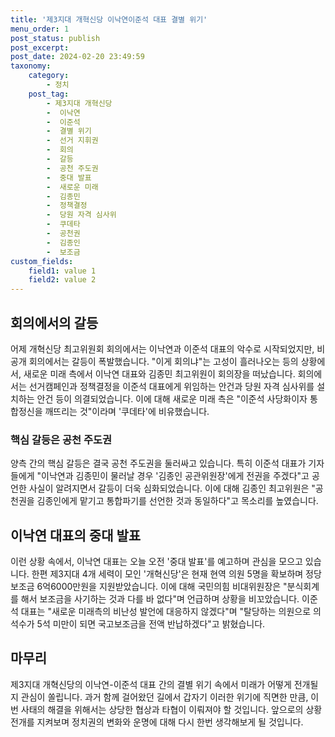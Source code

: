 ```yaml
---
title: '제3지대 개혁신당 이낙연이준석 대표 결별 위기'
menu_order: 1
post_status: publish
post_excerpt: 
post_date: 2024-02-20 23:49:59
taxonomy:
    category:
        - 정치
    post_tag:
        - 제3지대 개혁신당
        -  이낙연
        -  이준석
        -  결별 위기
        -  선거 지휘권
        -  회의
        -  갈등
        -  공천 주도권
        -  중대 발표
        -  새로운 미래
        -  김종민
        -  정책결정
        -  당원 자격 심사위
        -  쿠데타
        -  공천권
        -  김종인
        -  보조금
custom_fields:
    field1: value 1
    field2: value 2
---
```


## 회의에서의 갈등
어제 개혁신당 최고위원회 회의에서는 이낙연과 이준석 대표의 악수로 시작되었지만, 비공개 회의에서는 갈등이 폭발했습니다. "이게 회의냐"는 고성이 흘러나오는 등의 상황에서, 새로운 미래 측에서 이낙연 대표와 김종민 최고위원이 회의장을 떠났습니다. 회의에서는 선거캠페인과 정책결정을 이준석 대표에게 위임하는 안건과 당원 자격 심사위를 설치하는 안건 등이 의결되었습니다. 이에 대해 새로운 미래 측은 "이준석 사당화이자 통합정신을 깨뜨리는 것"이라며 '쿠데타'에 비유했습니다.
### 핵심 갈등은 공천 주도권
양측 간의 핵심 갈등은 결국 공천 주도권을 둘러싸고 있습니다. 특히 이준석 대표가 기자들에게 "이낙연과 김종민이 물러날 경우 '김종인 공관위원장'에게 전권을 주겠다"고 공언한 사실이 알려지면서 갈등이 더욱 심화되었습니다. 이에 대해 김종인 최고위원은 "공천권을 김종인에게 맡기고 통합파기를 선언한 것과 동일하다"고 목소리를 높였습니다.
## 이낙연 대표의 중대 발표
이런 상황 속에서, 이낙연 대표는 오늘 오전 '중대 발표'를 예고하며 관심을 모으고 있습니다. 한편 제3지대 4개 세력이 모인 '개혁신당'은 현재 현역 의원 5명을 확보하며 정당보조금 6억6000만원을 지원받았습니다. 이에 대해 국민의힘 비대위원장은 "분식회계를 해서 보조금을 사기하는 것과 다를 바 없다"며 언급하며 상황을 비꼬았습니다. 이준석 대표는 "새로운 미래측의 비난성 발언에 대응하지 않겠다"며 "탈당하는 의원으로 의석수가 5석 미만이 되면 국고보조금을 전액 반납하겠다"고 밝혔습니다.
## 마무리
제3지대 개혁신당의 이낙연-이준석 대표 간의 결별 위기 속에서 미래가 어떻게 전개될지 관심이 쏠립니다. 과거 함께 걸어왔던 길에서 갑자기 이러한 위기에 직면한 만큼, 이번 사태의 해결을 위해서는 상당한 협상과 타협이 이뤄져야 할 것입니다. 앞으로의 상황 전개를 지켜보며 정치권의 변화와 운명에 대해 다시 한번 생각해보게 될 것입니다.
